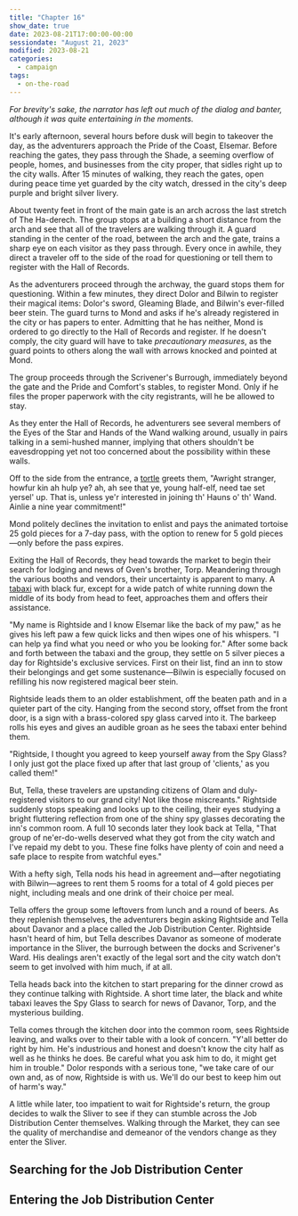 ```yaml
---
title: "Chapter 16"
show_date: true
date: 2023-08-21T17:00:00-00:00
sessiondate: "August 21, 2023"
modified: 2023-08-21
categories:
  - campaign
tags:
  - on-the-road
---
```


_For brevity's sake, the narrator has left out much of the dialog and banter, although it was
quite entertaining in the moments._

It's early afternoon, several hours before dusk will begin to takeover the day, as the adventurers
approach the Pride of the Coast, Elsemar. Before reaching the gates, they pass through the Shade,
a seeming overflow of people, homes, and businesses from the city proper, that sidles right up to the
city walls. After 15 minutes of walking, they reach the gates, open during peace time yet guarded
by the city watch, dressed in the city's deep purple and bright silver livery.

About twenty feet in front of the main gate is an arch across the last stretch of The Ha-derech.
The group stops at a building a short distance from the arch and see that all of the travelers are
walking through it. A guard standing in the center of the road, between the arch and the gate, trains
a sharp eye on each visitor as they pass through. Every once in awhile, they direct a traveler off
to the side of the road for questioning or tell them to register with the Hall of Records.

As the adventurers proceed through the archway, the guard stops them for questioning. Within a few
minutes, they direct Dolor and Bilwin to register their magical items: Dolor's sword, Gleaming Blade,
and Bilwin's ever-filled beer stein. The guard turns to Mond and asks if he's already registered in
the city or has papers to enter. Admitting that he has neither, Mond is ordered to go directly to
the Hall of Records and register. If he doesn't comply, the city guard will have to take _precautionary
measures_, as the guard points to others along the wall with arrows knocked and pointed at Mond.

The group proceeds through the Scrivener's Burrough, immediately beyond the gate and the Pride and
Comfort's stables, to register Mond. Only if he files the proper paperwork with the city registrants,
will he be allowed to stay.

As they enter the Hall of Records, he adventurers see several members of the Eyes of the Star and
Hands of the Wand walking around, usually in pairs talking in a semi-hushed manner, implying that
others shouldn't be eavesdropping yet not too concerned about the possibility within these walls.

Off to the side from the entrance, a [tortle](https://www.dandwiki.com/wiki/Tortle_(5e_Race_Variant))
greets them, "Awright stranger, howfur kin ah hulp ye? ah, ah see that ye, young half-elf, need
tae set yersel' up. That is, unless ye'r interested in joining th' Hauns o' th' Wand. Ainlie a nine
year commitment!"

Mond politely declines the invitation to enlist and pays the animated tortoise 25 gold pieces for
a 7-day pass, with the option to renew for 5 gold pieces—only before the pass expires.

<!-- Scottish translator: http://www.scotranslate.com/ -->

Exiting the Hall of Records, they head towards the market to begin their search for lodging and
news of Gven's brother, Torp. Meandering through the various booths and vendors, their uncertainty
is apparent to many. A [tabaxi](https://www.dandwiki.com/wiki/Tabaxi_(5e_Race_Variant))
with black fur, except for a wide patch of white running down the middle of its body from head
to feet, approaches them and offers their assistance.

"My name is Rightside and I know Elsemar like the back of my paw," as he gives his left paw a few
quick licks and then wipes one of his whispers. "I can help ya find what you need or who you be
looking for." After some back and forth between the tabaxi and the group, they settle on 5 silver
pieces a day for Rightside's exclusive services. First on their list, find an inn to stow their
belongings and get some sustenance—Bilwin is especially focused on refilling his now registered
magical beer stein.

Rightside leads them to an older establishment, off the beaten path and in a quieter part
of the city. Hanging from the second story, offset from the front door, is a sign with
a brass-colored spy glass carved into it. The barkeep rolls his eyes and gives an audible
groan as he sees the tabaxi enter behind them.

"Rightside, I thought you agreed to keep yourself away from the Spy Glass? I only just got the
place fixed up after that last group of 'clients,' as you called them!"

But, Tella, these travelers are upstanding citizens of Olam and duly-registered visitors to
our grand city! Not like those miscreants." Rightside suddenly stops speaking and looks up to
the ceiling, their eyes studying a bright fluttering reflection from one of the shiny spy glasses
decorating the inn's common room. A full 10 seconds later they look back at Tella, "That group
of ne'er-do-wells deserved what they got from the city watch and I've repaid my debt to you.
These fine folks have plenty of coin and need a safe place to respite from watchful eyes."

With a hefty sigh, Tella nods his head in agreement and—after negotiating with Bilwin—agrees
to rent them 5 rooms for a total of 4 gold pieces per night, including meals and one drink
of their choice per meal.

Tella offers the group some leftovers from lunch and a round of beers. As they replenish themselves,
the adventurers begin asking Rightside and Tella about Davanor and a place called the Job Distribution
Center. Rightside hasn't heard of him, but Tella describes Davanor as someone of moderate
importance in the Sliver, the burrough between the docks and Scrivener's Ward. His dealings aren't
exactly of the legal sort and the city watch don't seem to get involved with him much, if at all.

Tella heads back into the kitchen to start preparing for the dinner crowd as they continue
talking with Rightside. A short time later, the black and white tabaxi leaves the Spy Glass to
search for news of Davanor, Torp, and the mysterious building. 

Tella comes through the kitchen door into the common room, sees Rightside leaving, and
walks over to their table with a look of concern. "Y'all better do right by him. He's industrious
and honest and doesn't know the city half as well as he thinks he does. Be careful what you ask
him to do, it might get him in trouble." Dolor responds with a serious tone, "we take care
of our own and, as of now, Rightside is with us. We'll do our best to keep him out of harm's
way."

A little while later, too impatient to wait for Rightside's return, the group decides
to walk the Sliver to see if they can stumble across the Job Distribution Center themselves.
Walking through the Market, they can see the quality of merchandise and demeanor of the vendors
change as they enter the Sliver.

## Searching for the Job Distribution Center




## Entering the Job Distribution Center



<!-- em dash: — | kebyoard shortcut = Option + Shift + Dash (-) -->

